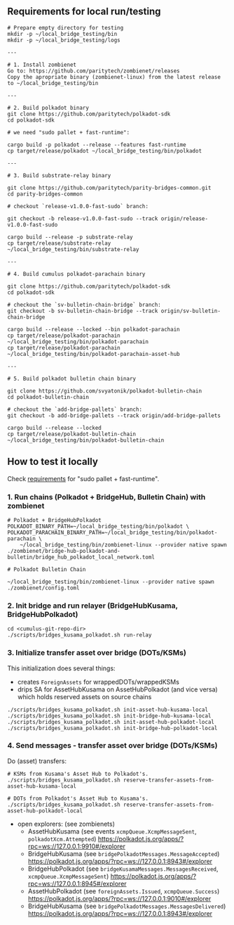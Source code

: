 ## Requirements for local run/testing

```
# Prepare empty directory for testing
mkdir -p ~/local_bridge_testing/bin
mkdir -p ~/local_bridge_testing/logs

---

# 1. Install zombienet
Go to: https://github.com/paritytech/zombienet/releases
Copy the apropriate binary (zombienet-linux) from the latest release to ~/local_bridge_testing/bin

---

# 2. Build polkadot binary
git clone https://github.com/paritytech/polkadot-sdk
cd polkadot-sdk

# we need "sudo pallet + fast-runtime":

cargo build -p polkadot --release --features fast-runtime
cp target/release/polkadot ~/local_bridge_testing/bin/polkadot

---

# 3. Build substrate-relay binary

git clone https://github.com/paritytech/parity-bridges-common.git
cd parity-bridges-common

# checkout `release-v1.0.0-fast-sudo` branch:

git checkout -b release-v1.0.0-fast-sudo --track origin/release-v1.0.0-fast-sudo

cargo build --release -p substrate-relay
cp target/release/substrate-relay ~/local_bridge_testing/bin/substrate-relay

---

# 4. Build cumulus polkadot-parachain binary

git clone https://github.com/paritytech/polkadot-sdk
cd polkadot-sdk

# checkout the `sv-bulletin-chain-bridge` branch:
git checkout -b sv-bulletin-chain-bridge --track origin/sv-bulletin-chain-bridge

cargo build --release --locked --bin polkadot-parachain
cp target/release/polkadot-parachain ~/local_bridge_testing/bin/polkadot-parachain
cp target/release/polkadot-parachain ~/local_bridge_testing/bin/polkadot-parachain-asset-hub

---

# 5. Build polkadot bulletin chain binary

git clone https://github.com/svyatonik/polkadot-bulletin-chain
cd polkadot-bulletin-chain

# checkout the `add-bridge-pallets` branch:
git checkout -b add-bridge-pallets --track origin/add-bridge-pallets

cargo build --release --locked
cp target/release/polkadot-bulletin-chain ~/local_bridge_testing/bin/polkadot-bulletin-chain

```

## How to test it locally

Check [requirements](#requirements-for-local-runtesting) for "sudo pallet + fast-runtime".

### 1. Run chains (Polkadot + BridgeHub, Bulletin Chain) with zombienet

```
# Polkadot + BridgeHubPolkadot
POLKADOT_BINARY_PATH=~/local_bridge_testing/bin/polkadot \
POLKADOT_PARACHAIN_BINARY_PATH=~/local_bridge_testing/bin/polkadot-parachain \
	~/local_bridge_testing/bin/zombienet-linux --provider native spawn ./zombienet/bridge-hub-polkadot-and-bulletin/bridge_hub_polkadot_local_network.toml
```

```
# Polkadot Bulletin Chain

~/local_bridge_testing/bin/zombienet-linux --provider native spawn ./zombienet/config.toml

```



















### 2. Init bridge and run relayer (BridgeHubKusama, BridgeHubPolkadot)

```
cd <cumulus-git-repo-dir>
./scripts/bridges_kusama_polkadot.sh run-relay
```

### 3. Initialize transfer asset over bridge (DOTs/KSMs)

This initialization does several things:
- creates `ForeignAssets` for wrappedDOTs/wrappedKSMs
- drips SA for AssetHubKusama on AssetHubPolkadot (and vice versa) which holds reserved assets on source chains
```
./scripts/bridges_kusama_polkadot.sh init-asset-hub-kusama-local
./scripts/bridges_kusama_polkadot.sh init-bridge-hub-kusama-local
./scripts/bridges_kusama_polkadot.sh init-asset-hub-polkadot-local
./scripts/bridges_kusama_polkadot.sh init-bridge-hub-polkadot-local
```

### 4. Send messages - transfer asset over bridge (DOTs/KSMs)

Do (asset) transfers:
```
# KSMs from Kusama's Asset Hub to Polkadot's.
./scripts/bridges_kusama_polkadot.sh reserve-transfer-assets-from-asset-hub-kusama-local
```
```
# DOTs from Polkadot's Asset Hub to Kusama's.
./scripts/bridges_kusama_polkadot.sh reserve-transfer-assets-from-asset-hub-polkadot-local
```

- open explorers: (see zombienets)
	- AssetHubKusama (see events `xcmpQueue.XcmpMessageSent`, `polkadotXcm.Attempted`) https://polkadot.js.org/apps/?rpc=ws://127.0.0.1:9910#/explorer
	- BridgeHubKusama (see `bridgePolkadotMessages.MessageAccepted`) https://polkadot.js.org/apps/?rpc=ws://127.0.0.1:8943#/explorer
	- BridgeHubPolkadot (see `bridgeKusamaMessages.MessagesReceived`, `xcmpQueue.XcmpMessageSent`) https://polkadot.js.org/apps/?rpc=ws://127.0.0.1:8945#/explorer
	- AssetHubPolkadot (see `foreignAssets.Issued`, `xcmpQueue.Success`) https://polkadot.js.org/apps/?rpc=ws://127.0.0.1:9010#/explorer
	- BridgeHubKusama (see `bridgePolkadotMessages.MessagesDelivered`) https://polkadot.js.org/apps/?rpc=ws://127.0.0.1:8943#/explorer
